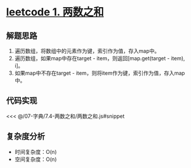# [leetcode 1. 两数之和](https://leetcode.cn/problems/two-sum/description/)

## 解题思路

  1. 遍历数组，将数组中的元素作为键，索引作为值，存入map中。
  2. 遍历数组，如果map中存在target - item，则返回[map.get(target - item), i]。
  3. 如果map中不存在target - item，则将item作为键，索引作为值，存入map中。

## 代码实现

<<< @/07-字典/7.4-两数之和/两数之和.js#snippet

## 复杂度分析

- 时间复杂度：O(n)
- 空间复杂度：O(n)
